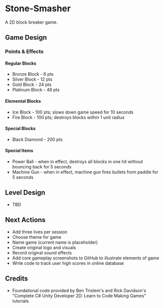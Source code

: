 # Stone-Smasher
A 2D block breaker game.

## Game Design

### Points & Effects

#### Regular Blocks
- Bronze Block - 6 pts
- Silver Block - 12 pts
- Gold Block - 24 pts
- Platinum Block - 48 pts

#### Elemental Blocks
- Ice Block - 100 pts; slows down game speed for 10 seconds
- Fire Block - 100 pts; destroys blocks within 1 unit radius

#### Special Blocks
- Black Diamond - 200 pts

#### Special Items
- Power Ball - when in effect, destroys all blocks in one hit without bouncing back for 5 seconds
- Machine Gun - when in effect, machine gun fires bullets from paddle for 5 seconds

## Level Design
- TBD

## Next Actions
- Add three lives per session
- Choose theme for game
- Name game (current name is placeholder)
- Create original logo and visuals
- Record original sound effects
- Add core gameplay screenshots to GitHub to illustrate elements of game
- Write code to track user high scores in online database

## Credits
- Foundational code provided by Ben Tristem's and Rick Davidson's "Complete C# Unity Developer 2D: Learn to Code Making Games" tutorials
